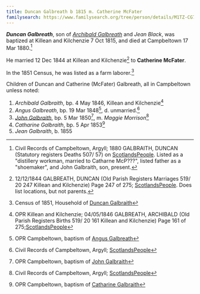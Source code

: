 ```yaml
---
title: Duncan Galbreath b 1815 m. Catherine McFater
familysearch: https://www.familysearch.org/tree/person/details/M1TZ-CG7
---
```

***Duncan Galbreath***, son of *[Archibald Galbreath](/people/galbreath-archibald-1775.md)* and *Jean Black*, was baptized at Killean and Kilchenzie 7 Oct 1815, and died at Campbeltown 17 Mar 1880.[^duncan-death]

He married 12 Dec 1844 at Killean and Kilchenzie[^marriage] to **Catherine McFater**.

In the 1851 Census, he was listed as a farm laborer.[^census1851]

Children of Duncan and Catherine (McFater) Galbreath, all in Campbeltown unless noted:

1. *Archibald Galbraith*, bp. 4 May 1846, Killean and Kilchenzie[^archibald-birth]
1. *Angus Galbreath*, bp. 19 Mar 1848[^angus-birth], d. unmarried.[^angus-death]
2. *[John Galbraith](galbraith-john-1850-morrison.md)*, bp. 5 Mar 1850[^john-birth], m. *Maggie Morrison*[^john-death]
3. *Catharine Galbraith*, bp. 5 Apr 1853[^catharine-birth]
4. *Jean Galbraith*, b. 1855


[^duncan-death]: Civil Records of Campbeltown, Argyll; 1880 GALBRAITH, DUNCAN (Statutory registers Deaths 507/ 57) on [ScotlandsPeople](https://www.scotlandspeople.gov.uk/view-image/nrs_stat_deaths/2239855). Listed as a "distillery workman, married to Catharne McP???", listed father as a "shoemaker", and John Galbraith, son, present.

[^marriage]: 12/12/1844 GALBREATH, DUNCAN (Old Parish Registers Marriages 519/ 20 247 Killean and Kilchenzie) Page 247 of 275; [ScotlandsPeople](https://www.scotlandspeople.gov.uk/view-image/nrs_opr_records/9530983?image=247).  Does list locations, but not parents.

[^archibald-birth]: OPR Killean and Kilchenzie; 04/05/1846 GALBREATH, ARCHIBALD (Old Parish Registers Births 519/ 20 161 Killean and Kilchenzie) Page 161 of 275;[ScotlandsPeople](https://www.scotlandspeople.gov.uk/view-image/nrs_opr_records/2357271?image=161)

[^angus-birth]: OPR Campbeltown, baptism of [Angus Galbreath](/sources/opr-campbeltown-births.md#1848-03-19-angus-galbreath)

[^angus-death]:  Civil Records of Campbeltown, Argyll; [ScotlandsPeople](https://www.scotlandspeople.gov.uk/view-image/nrs_stat_deaths/6632755)

[^john-birth]: OPR Campbeltown, baptism of [John Galbraith](/sources/opr-campbeltown-births.md#1850-05-05-john-galbraith)

[^john-death]:  Civil Records of Campbeltown, Argyll; [ScotlandsPeople](https://www.scotlandspeople.gov.uk/view-image/nrs_stat_deaths/5028407)

[^john-marriage]: 1881 GALBRAITH, JOHN (Statutory registers Marriages 507/ 3), [ScotlandsPeople](https://www.scotlandspeople.gov.uk/view-image/nrs_stat_marriages/3386032)

[^catharine-birth]: OPR Campbeltown, baptism of [Catharine Galbraith](/sources/opr-campbeltown-births.md#1853-04-05-catharine-galbraith)

[^census1851]: Census of 1851, Household of [Duncan Galbraith](/sources/scotland-census-1851-campbeltown.md#507-2-23)
